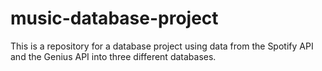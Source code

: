 # music-database-project
This is a repository for a database project using data from the Spotify API and the Genius API into three different databases.
